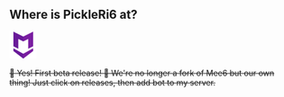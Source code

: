 ## Where is PickleRi6 at?
![alt text](https://github.com/adam-p/markdown-here/raw/master/src/common/images/icon48.png "Logo Title Text 1")

~~📣 Yes! First beta release! 👏 We're no longer a fork of Mee6 but our own thing! Just click on releases, then add bot to my server.~~
